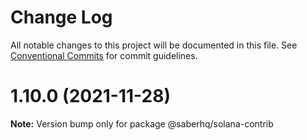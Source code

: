 # Change Log

All notable changes to this project will be documented in this file.
See [Conventional Commits](https://conventionalcommits.org) for commit guidelines.

# 1.10.0 (2021-11-28)

**Note:** Version bump only for package @saberhq/solana-contrib
